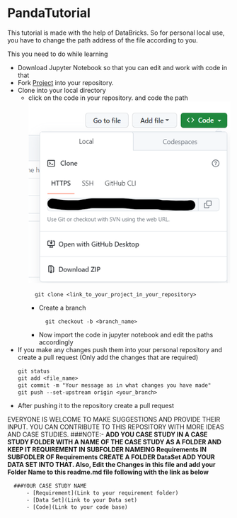 # PandaTutorial


This tutorial is made with the help of DataBricks. So for personal local use, you have to change the path address of the file according to you.


This you need to do while learning 
- Download Jupyter Notebook so that you can edit and work with code in that
- Fork [Project](https://github.com/shahiakhilesh1304/PandaTutorial.git) into your repository.
- Clone into your local directory
    - click on the code in your repository. and code the path
        ![alt text](misc/clone.png)
        ```
          git clone <link_to_your_project_in_your_repository>
        ```
      - Create a branch
        ```
          git checkout -b <branch_name>
        ```
      - Now import the code in jupyter notebook and edit the paths accordingly
- If you make any changes push them into your personal repository and create a pull request (Only add the changes that are required)
  ```
  git status
  git add <file_name>
  git commit -m "Your message as in what changes you have made"
  git push --set-upstream origin <your_branch>
  ```
- After pushing it to the repository create a pull request



EVERYONE IS WELCOME TO MAKE SUGGESTIONS AND PROVIDE THEIR INPUT.
YOU CAN CONTRIBUTE TO THIS REPOSITORY WITH MORE IDEAS AND CASE STUDIES.
###NOTE:-
**ADD YOU CASE STUDY IN A CASE STUDY FOLDER WITH A NAME OF THE CASE STUDY AS A FOLDER AND KEEP IT REQUIREMENT IN SUBFOLDER NAMEING Requirements IN SUBFODLER OF Requirements CREATE A FOLDER DataSet ADD YOUR DATA SET INTO THAT. Also, Edit the Changes in this file and add your Folder Name to this readme.md file following with the link as below**

```
  ###YOUR CASE STUDY NAME
      - [Requirement](Link to your requirement folder)
      - [Data Set](Link to your Data set)
      - [Code](Link to your code base)
```



